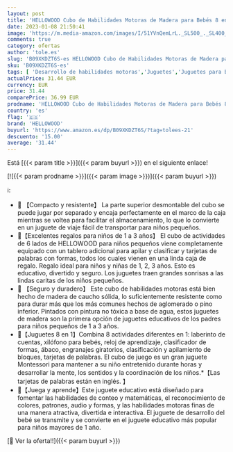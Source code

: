 ```yaml
---
layout: post
title: 'HELLOWOOD Cubo de Habilidades Motoras de Madera para Bebés 8 en 1 Cubo de Actividades Tablero de Apilamiento Clasificación Juguetes de Aprendizaje Montessori de Madera para Niños y Niñas de 1 2 3 Años'
date: 2023-01-08 21:50:41
image: 'https://m.media-amazon.com/images/I/51YVnQemLrL._SL500_._SL400_.jpg'
comments: true
category: ofertas
author: 'tole.es'
slug: 'B09XKDZT6S-es HELLOWOOD Cubo de Habilidades Motoras de Madera para Bebés...'
sku: 'B09XKDZT6S-es'
tags: [ 'Desarrollo de habilidades motoras','Juguetes','Juguetes para Bebés y primera infancia','Juguetes para apilar y encajar','Juguetes y juegos','bebés','hellowood','🇪🇸', ]
actualPrice: 31.44 EUR
currency: EUR
price: 31.44
comparePrice: 36.99 EUR
prodname: 'HELLOWOOD Cubo de Habilidades Motoras de Madera para Bebés 8 en 1 Cubo de Actividades Tablero de Apilamiento Clasificación Juguetes de Aprendizaje Montessori de Madera para Niños y Niñas de 1 2 3 Años'
country: 'es'
flag: '🇪🇸'
brand: 'HELLOWOOD'
buyurl: 'https://www.amazon.es/dp/B09XKDZT6S/?tag=tolees-21'
descuento: '15.00'
average: '31.44'
---
```


Está [{{< param title >}}]({{< param buyurl >}}) en el siguiente enlace!

[![{{< param prodname >}}]({{< param image >}})]({{< param buyurl >}})

ℹ️:

- 🎁 【Compacto y resistente】 La parte superior desmontable del cubo se puede jugar por separado y encaja perfectamente en el marco de la caja mientras se voltea para facilitar el almacenamiento, lo que lo convierte en un juguete de viaje fácil de transportar para niños pequeños.
- 🎁【Excelentes regalos para niños de 1 a 3 años】 El cubo de actividades de 6 lados de HELLOWOOD para niños pequeños viene completamente equipado con un tablero adicional para apilar y clasificar y tarjetas de palabras con formas, todos los cuales vienen en una linda caja de regalo. Regalo ideal para niños y niñas de 1, 2, 3 años. Esto es educativo, divertido y seguro. Los juguetes traen grandes sonrisas a las lindas caritas de los niños pequeños.
- 🎁 【Seguro y duradero】 Este cubo de habilidades motoras está bien hecho de madera de caucho sólida, lo suficientemente resistente como para durar más que los más comunes hechos de aglomerado o pino inferior. Pintados con pintura no tóxica a base de agua, estos juguetes de madera son la primera opción de juguetes educativos de los padres para niños pequeños de 1 a 3 años.
- 🎁【Juguetes 8 en 1】Combina 8 actividades diferentes en 1: laberinto de cuentas, xilófono para bebés, reloj de aprendizaje, clasificador de formas, ábaco, engranajes giratorios, clasificación y apilamiento de bloques, tarjetas de palabras. El cubo de juego es un gran juguete Montessori para mantener a su niño entretenido durante horas y desarrollar la mente, los sentidos y la coordinación de los niños.*【Las tarjetas de palabras están en inglés. 】
- 🎁【Juega y aprende】Este juguete educativo está diseñado para fomentar las habilidades de conteo y matemáticas, el reconocimiento de colores, patrones, audio y formas, y las habilidades motoras finas de una manera atractiva, divertida e interactiva. El juguete de desarrollo del bebé se transmite y se convierte en el juguete educativo más popular para niños mayores de 1 año.

[🛒 Ver la oferta!!]({{< param buyurl >}})
